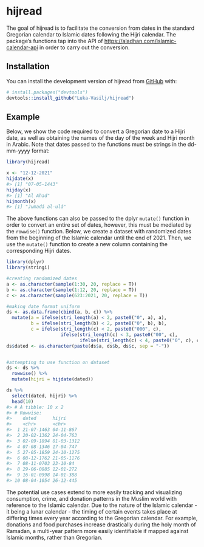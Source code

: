 
<!-- README.md is generated from README.Rmd. Please edit that file -->

# hijread

<!-- badges: start -->
<!-- badges: end -->

The goal of hijread is to facilitate the conversion from dates in the
standard Gregorian calendar to Islamic dates following the Hijri
calendar. The package’s functions tap into the API of
<https://aladhan.com/islamic-calendar-api> in order to carry out the
conversion.

## Installation

You can install the development version of hijread from
[GitHub](https://github.com/) with:

``` r
# install.packages("devtools")
devtools::install_github("Luka-Vasilj/hijread")
```

## Example

Below, we show the code required to convert a Gregorian date to a Hijri
date, as well as obtaining the names of the day of the week and Hijri
month in Arabic. Note that dates passed to the functions must be strings
in the dd-mm-yyyy format:

``` r
library(hijread)

x <- "12-12-2021"
hijdate(x)
#> [1] "07-05-1443"
hijday(x)
#> [1] "Al Ahad"
hijmonth(x)
#> [1] "Jumadá al-ulá"
```

The above functions can also be passed to the dplyr `mutate()` function
in order to convert an entire set of dates, however, this must be
mediated by the `rowwise()` function. Below, we create a dataset with
randomized dates from the beginning of the Islamic calendar until the
end of 2021. Then, we use the `mutate()` function to create a new column
containing the corresponding Hijri dates.

``` r
library(dplyr)
library(stringi)

#creating randomized dates
a <- as.character(sample(1:30, 20, replace = T))
b <- as.character(sample(1:12, 20, replace = T))
c <- as.character(sample(623:2021, 20, replace = T))

#making date format uniform
ds <- as.data.frame(cbind(a, b, c)) %>%
  mutate(a = ifelse(stri_length(a) < 2, paste0("0", a), a),
         b = ifelse(stri_length(b) < 2, paste0("0", b), b),
         c = ifelse(stri_length(c) < 2, paste0("000", c), 
                    ifelse(stri_length(c) < 3, paste0("00", c),
                           ifelse(stri_length(c) < 4, paste0("0", c), c))))
ds$dated <- as.character(paste(ds$a, ds$b, ds$c, sep = "-"))


#attempting to use function on dataset
ds <- ds %>%
  rowwise() %>%
  mutate(hijri = hijdate(dated))

ds %>%
  select(dated, hijri) %>%
  head(10)
#> # A tibble: 10 x 2
#> # Rowwise: 
#>    dated      hijri     
#>    <chr>      <chr>     
#>  1 21-07-1463 04-11-867 
#>  2 20-02-1362 24-04-763 
#>  3 02-09-1894 01-03-1312
#>  4 07-08-1346 17-04-747 
#>  5 27-05-1859 24-10-1275
#>  6 08-12-1762 21-05-1176
#>  7 08-11-0703 23-10-84  
#>  8 29-06-0885 12-01-272 
#>  9 16-01-0998 14-01-388 
#> 10 08-04-1054 26-12-445
```

The potential use cases extend to more easily tracking and visualizing
consumption, crime, and donation patterns in the Muslim world with
reference to the Islamic calendar. Due to the nature of the Islamic
calendar - it being a lunar calendar - the timing of certain events
takes place at differing times every year according to the Gregorian
calendar. For example, donations and food purchases increase drastically
during the holy month of Ramadan, a multi-year pattern more easily
identifiable if mapped against Islamic months, rather than Gregorian.

